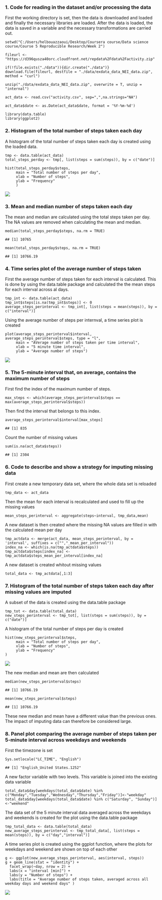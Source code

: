 ### 1. Code for reading in the dataset and/or processing the data

First the working directory is set, then the data is downloaded and
loaded and finally the necessary libraries are loaded. After the data is
loaded, the data is saved in a variable and the necessary
transformations are carried out.

    setwd("C:/Users/helbouazzaoui/Desktop/Coursera course/Data science course/Course 5 Reproducible Research/Week 2")

    fileurl <- "https://d396qusza40orc.cloudfront.net/repdata%2Fdata%2Factivity.zip"

    if(!file.exists("./data")){dir.create("./data")}
    download.file(fileurl, destfile = "./data/exdata_data_NEI_data.zip", method = "curl")

    unzip("./data/exdata_data_NEI_data.zip", overwrite = T, unzip = "internal")

    act_data <- read.csv("activity.csv", sep=",",na.strings="NA")

    act_data$date <- as.Date(act_data$date, format = '%Y-%m-%d')

    library(data.table)
    library(ggplot2)

### 2. Histogram of the total number of steps taken each day

A histogram of the total number of steps taken each day is created using
the loaded data.

    tmp <- data.table(act_data)
    total_steps_perday <- tmp[, list(steps = sum(steps)), by = c("date")]

    hist(total_steps_perday$steps,
         main = "Total number of steps per day",
         xlab = "Number of steps", 
         ylab = "Frequency"
         )

![](PA1_template_files/figure-markdown_strict/unnamed-chunk-2-1.png)

### 3. Mean and median number of steps taken each day

The mean and median are calculated using the total steps taken per day.
The NA values are removed when calculating the mean and median.

    median(total_steps_perday$steps, na.rm = TRUE)

    ## [1] 10765

    mean(total_steps_perday$steps, na.rm = TRUE)

    ## [1] 10766.19

### 4. Time series plot of the average number of steps taken

First the average number of steps taken for each interval is calculated.
This is done by using the data.table package and calculated the the mean
steps for each interval across al days.

    tmp_int <- data.table(act_data)
    tmp_int$steps[is.na(tmp_int$steps)] <- 0
    average_steps_perinterval <- tmp_int[, list(steps = mean(steps)), by = c("interval")]

Using the average number of steps per internval, a time series plot is
created

    plot(average_steps_perinterval$interval, average_steps_perinterval$steps, type = "l",
         main = "AVerage number of steps taken per time interval",
         xlab = "5 minute time interval", 
         ylab = "Average number of steps")

![](PA1_template_files/figure-markdown_strict/unnamed-chunk-5-1.png)

### 5. The 5-minute interval that, on average, contains the maximum number of steps

First find the index of the maximum number of steps.

    max_steps <- which(average_steps_perinterval$steps == max(average_steps_perinterval$steps))

Then find the interval that belongs to this index.

    average_steps_perinterval$interval[max_steps]

    ## [1] 835

Count the number of missing values

    sum(is.na(act_data$steps))

    ## [1] 2304

### 6. Code to describe and show a strategy for imputing missing data

First create a new temporary data set, where the whole data set is
reloaded

    tmp_data <- act_data

Then the mean for each interval is recalculated and used to fill up the
missing values

    mean_steps_perinterval <- aggregate(steps~interval, tmp_data,mean)

A new dataset is then created where the missing NA values are filled in
with the calculated mean per day

    tmp_actdata <- merge(act_data, mean_steps_perinterval, by = 'interval', suffixes = c("","_mean_per_interval"))
    index_na <- which(is.na(tmp_actdata$steps))
    tmp_actdata$steps[index_na] <- tmp_actdata$steps_mean_per_interval[index_na]

A new dataset is created whitout missing values

    total_data <- tmp_actdata[,1:3]

### 7. Histogram of the total number of steps taken each day after missing values are imputed

A subset of the data is created using the data.table package

    tmp_tot <- data.table(total_data)
    new_steps_perinterval <- tmp_tot[, list(steps = sum(steps)), by = c("date")]

A histogram of the total number of steps per day is created

    hist(new_steps_perinterval$steps,
         main = "Total number of steps per day",
         xlab = "Number of steps", 
         ylab = "Frequency"
    )

![](PA1_template_files/figure-markdown_strict/unnamed-chunk-14-1.png)

The new median and mean are then calculated

    median(new_steps_perinterval$steps)

    ## [1] 10766.19

    mean(new_steps_perinterval$steps)

    ## [1] 10766.19

These new median and mean have a different value than the previous ones.
The impact of imputing data can therefore be considered large.

### 8. Panel plot comparing the average number of steps taken per 5-minute interval across weekdays and weekends

First the timezone is set

    Sys.setlocale("LC_TIME", "English") 

    ## [1] "English_United States.1252"

A new factor variable with two levels. This variable is joined into the
existing data variable

    total_data$day[weekdays(total_data$date) %in% c("Monday","Tuesday","Wednesday","Thursday","Friday")]<-"weekday"
    total_data$day[weekdays(total_data$date) %in% c("Saturday", "Sunday")]<-"weekend"

The data set of the 5 minute interval data averaged across the weekdays
and weekends is created for the plot using the data.table package

    tmp_total_data <- data.table(total_data)
    new_average_steps_perinterval <- tmp_total_data[, list(steps = mean(steps)), by = c("day","interval")]

A time series plot is created using the ggplot function, where the plots
for weekdays and weekend are shown on top of each other

    g <- ggplot(new_average_steps_perinterval, aes(interval, steps)) 
    g + geom_line(stat = "identity") +
      facet_wrap(~day, nrow = 2) +
      labs(x = "interval [min]") + 
      labs(y = "Number of steps") + 
      labs(title = "Average number of steps taken, averaged across all weekday days and weekend days" )

![](PA1_template_files/figure-markdown_strict/unnamed-chunk-19-1.png)
